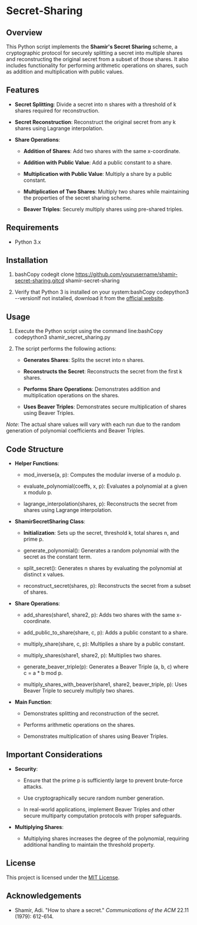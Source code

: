# Secret-Sharing

Overview
--------

This Python script implements the **Shamir's Secret Sharing** scheme, a cryptographic protocol for securely splitting a secret into multiple shares and reconstructing the original secret from a subset of those shares. It also includes functionality for performing arithmetic operations on shares, such as addition and multiplication with public values.

Features
--------

*   **Secret Splitting**: Divide a secret into n shares with a threshold of k shares required for reconstruction.
    
*   **Secret Reconstruction**: Reconstruct the original secret from any k shares using Lagrange interpolation.
    
*   **Share Operations**:
    
    *   **Addition of Shares**: Add two shares with the same x-coordinate.
        
    *   **Addition with Public Value**: Add a public constant to a share.
        
    *   **Multiplication with Public Value**: Multiply a share by a public constant.
        
    *   **Multiplication of Two Shares**: Multiply two shares while maintaining the properties of the secret sharing scheme.
        
    *   **Beaver Triples**: Securely multiply shares using pre-shared triples.
        

Requirements
------------

*   Python 3.x
    

Installation
------------

1.  bashCopy codegit clone https://github.com/yourusername/shamir-secret-sharing.gitcd shamir-secret-sharing
    
2.  Verify that Python 3 is installed on your system:bashCopy codepython3 --versionIf not installed, download it from the [official website](https://www.python.org/downloads/).
    

Usage
-----

1.  Execute the Python script using the command line:bashCopy codepython3 shamir\_secret\_sharing.py
    
2.  The script performs the following actions:
    
    *   **Generates Shares**: Splits the secret into n shares.
        
    *   **Reconstructs the Secret**: Reconstructs the secret from the first k shares.
        
    *   **Performs Share Operations**: Demonstrates addition and multiplication operations on the shares.
        
    *   **Uses Beaver Triples**: Demonstrates secure multiplication of shares using Beaver Triples.
        

_Note_: The actual share values will vary with each run due to the random generation of polynomial coefficients and Beaver Triples.

Code Structure
--------------

*   **Helper Functions**:
    
    *   mod\_inverse(a, p): Computes the modular inverse of a modulo p.
        
    *   evaluate\_polynomial(coeffs, x, p): Evaluates a polynomial at a given x modulo p.
        
    *   lagrange\_interpolation(shares, p): Reconstructs the secret from shares using Lagrange interpolation.
        
*   **ShamirSecretSharing Class**:
    
    *   **Initialization**: Sets up the secret, threshold k, total shares n, and prime p.
        
    *   generate\_polynomial(): Generates a random polynomial with the secret as the constant term.
        
    *   split\_secret(): Generates n shares by evaluating the polynomial at distinct x values.
        
    *   reconstruct\_secret(shares, p): Reconstructs the secret from a subset of shares.
        
*   **Share Operations**:
    
    *   add\_shares(share1, share2, p): Adds two shares with the same x-coordinate.
        
    *   add\_public\_to\_share(share, c, p): Adds a public constant to a share.
        
    *   multiply\_share(share, c, p): Multiplies a share by a public constant.
        
    *   multiply\_shares(share1, share2, p): Multiplies two shares.
        
    *   generate\_beaver\_triple(p): Generates a Beaver Triple (a, b, c) where c = a \* b mod p.
        
    *   multiply\_shares\_with\_beaver(share1, share2, beaver\_triple, p): Uses Beaver Triple to securely multiply two shares.
        
*   **Main Function**:
    
    *   Demonstrates splitting and reconstruction of the secret.
        
    *   Performs arithmetic operations on the shares.
        
    *   Demonstrates multiplication of shares using Beaver Triples.
        

Important Considerations
------------------------

*   **Security**:
    
    *   Ensure that the prime p is sufficiently large to prevent brute-force attacks.
        
    *   Use cryptographically secure random number generation.
        
    *   In real-world applications, implement Beaver Triples and other secure multiparty computation protocols with proper safeguards.
        
*   **Multiplying Shares**:
    
    *   Multiplying shares increases the degree of the polynomial, requiring additional handling to maintain the threshold property.
        

License
-------

This project is licensed under the [MIT License](LICENSE).

Acknowledgements
----------------

*   Shamir, Adi. "How to share a secret." _Communications of the ACM_ 22.11 (1979): 612-614.
